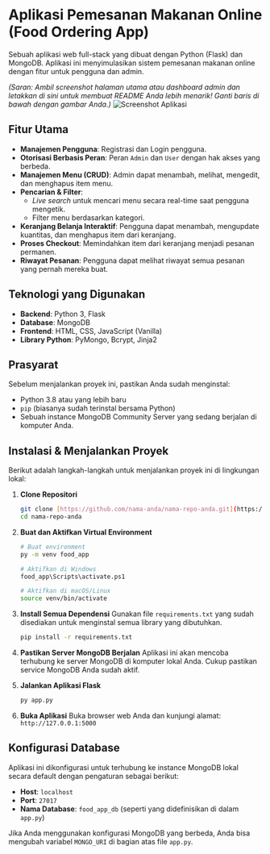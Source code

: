 # Aplikasi Pemesanan Makanan Online (Food Ordering App)

Sebuah aplikasi web full-stack yang dibuat dengan Python (Flask) dan MongoDB. Aplikasi ini menyimulasikan sistem pemesanan makanan online dengan fitur untuk pengguna dan admin.

*(Saran: Ambil screenshot halaman utama atau dashboard admin dan letakkan di sini untuk membuat README Anda lebih menarik! Ganti baris di bawah dengan gambar Anda.)*
![Screenshot Aplikasi](link-ke-screenshot-anda.png)

## Fitur Utama

-   **Manajemen Pengguna**: Registrasi dan Login pengguna.
-   **Otorisasi Berbasis Peran**: Peran `Admin` dan `User` dengan hak akses yang berbeda.
-   **Manajemen Menu (CRUD)**: Admin dapat menambah, melihat, mengedit, dan menghapus item menu.
-   **Pencarian & Filter**:
    -   *Live search* untuk mencari menu secara real-time saat pengguna mengetik.
    -   Filter menu berdasarkan kategori.
-   **Keranjang Belanja Interaktif**: Pengguna dapat menambah, mengupdate kuantitas, dan menghapus item dari keranjang.
-   **Proses Checkout**: Memindahkan item dari keranjang menjadi pesanan permanen.
-   **Riwayat Pesanan**: Pengguna dapat melihat riwayat semua pesanan yang pernah mereka buat.

## Teknologi yang Digunakan

-   **Backend**: Python 3, Flask
-   **Database**: MongoDB
-   **Frontend**: HTML, CSS, JavaScript (Vanilla)
-   **Library Python**: PyMongo, Bcrypt, Jinja2

## Prasyarat

Sebelum menjalankan proyek ini, pastikan Anda sudah menginstal:
-   Python 3.8 atau yang lebih baru
-   `pip` (biasanya sudah terinstal bersama Python)
-   Sebuah instance MongoDB Community Server yang sedang berjalan di komputer Anda.

## Instalasi & Menjalankan Proyek

Berikut adalah langkah-langkah untuk menjalankan proyek ini di lingkungan lokal:

1.  **Clone Repositori**
    ```bash
    git clone [https://github.com/nama-anda/nama-repo-anda.git](https://github.com/nama-anda/nama-repo-anda.git)
    cd nama-repo-anda
    ```

2.  **Buat dan Aktifkan Virtual Environment**
    ```bash
    # Buat environment
    py -m venv food_app

    # Aktifkan di Windows
    food_app\Scripts\activate.ps1

    # Aktifkan di macOS/Linux
    source venv/bin/activate
    ```

3.  **Install Semua Dependensi**
    Gunakan file `requirements.txt` yang sudah disediakan untuk menginstal semua library yang dibutuhkan.
    ```bash
    pip install -r requirements.txt
    ```

4.  **Pastikan Server MongoDB Berjalan**
    Aplikasi ini akan mencoba terhubung ke server MongoDB di komputer lokal Anda. Cukup pastikan service MongoDB Anda sudah aktif.

5.  **Jalankan Aplikasi Flask**
    ```bash
    py app.py
    ```

6.  **Buka Aplikasi**
    Buka browser web Anda dan kunjungi alamat: `http://127.0.0.1:5000`

## Konfigurasi Database

Aplikasi ini dikonfigurasi untuk terhubung ke instance MongoDB lokal secara default dengan pengaturan sebagai berikut:

-   **Host**: `localhost`
-   **Port**: `27017`
-   **Nama Database**: `food_app_db` (seperti yang didefinisikan di dalam `app.py`)

Jika Anda menggunakan konfigurasi MongoDB yang berbeda, Anda bisa mengubah variabel `MONGO_URI` di bagian atas file `app.py`.